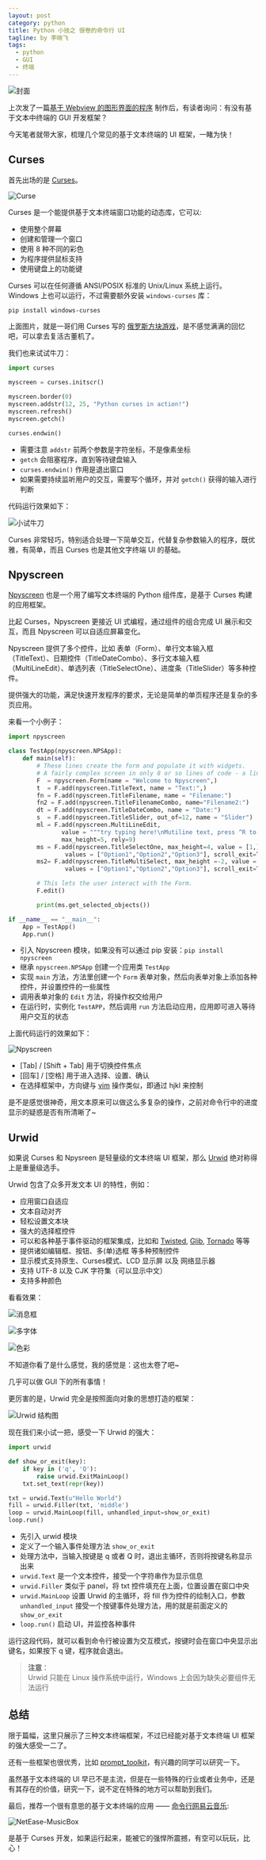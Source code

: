 ```yaml
---
layout: post
category: python
title: Python 小技之 很卷的命令行 UI
tagline: by 李晓飞
tags:
  - python
  - GUI
  - 终端
---
```

![封面](http://www.justdopython.com/assets/images/2022/01/terminalgui/00.jpg)

上次发了一篇[基于 Webview 的图形界面的程序](https://mp.weixin.qq.com/s/-lc0jFKB_sLVLKsv1NWu8g) 制作后，有读者询问：有没有基于文本中终端的 GUI 开发框架？

今天笔者就带大家，梳理几个常见的基于文本终端的 UI 框架，一睹为快！

<!--more-->

## Curses

首先出场的是 [Curses](https://docs.python.org/3/howto/curses.html 'Curses')。

![Curse](http://www.justdopython.com/assets/images/2022/01/terminalgui/01.png)

Curses 是一个能提供基于文本终端窗口功能的动态库，它可以:

- 使用整个屏幕
- 创建和管理一个窗口
- 使用 8 种不同的彩色
- 为程序提供鼠标支持
- 使用键盘上的功能键

Curses 可以在任何遵循 ANSI/POSIX 标准的 Unix/Linux 系统上运行。 Windows 上也可以运行，不过需要额外安装 `windows-curses` 库：

```bash
pip install windows-curses
```

上面图片，就是一哥们用 Curses 写的 [俄罗斯方块游戏](https://github.com/cSquaerd/CursaTetra '俄罗斯方块游戏')，是不感觉满满的回忆吧，可以拿去复活古董机了。

我们也来试试牛刀：

```python
import curses

myscreen = curses.initscr()

myscreen.border(0)
myscreen.addstr(12, 25, "Python curses in action!")
myscreen.refresh()
myscreen.getch()

curses.endwin()
```

- 需要注意 `addstr` 前两个参数是字符坐标，不是像素坐标
- `getch` 会阻塞程序，直到等待键盘输入
- `curses.endwin()` 作用是退出窗口
- 如果需要持续监听用户的交互，需要写个循环，并对 `getch()` 获得的输入进行判断

代码运行效果如下：

![小试牛刀](http://www.justdopython.com/assets/images/2022/01/terminalgui/02.png)

Curses 非常轻巧，特别适合处理一下简单交互，代替复杂参数输入的程序，既优雅，有简单，而且 Curses 也是其他文字终端 UI 的基础。

## Npyscreen

[Npyscreen](https://npyscreen.readthedocs.io/ 'npyscreen') 也是一个用了编写文本终端的 Python 组件库，是基于 Curses 构建的应用框架。

比起 Curses，Npyscreen 更接近 UI 式编程，通过组件的组合完成 UI 展示和交互，而且 Npyscreen 可以自适应屏幕变化。

Npyscreen 提供了多个控件，比如 表单（Form）、单行文本输入框（TitleText）、日期控件（TitleDateCombo）、多行文本输入框（MultiLineEdit）、单选列表（TitleSelectOne）、进度条（TitleSlider）等多种控件。

提供强大的功能，满足快速开发程序的要求，无论是简单的单页程序还是复杂的多页应用。

来看一个小例子：

```python
import npyscreen

class TestApp(npyscreen.NPSApp):
    def main(self):
        # These lines create the form and populate it with widgets.
        # A fairly complex screen in only 8 or so lines of code - a line for each control.
        F  = npyscreen.Form(name = "Welcome to Npyscreen",)
        t  = F.add(npyscreen.TitleText, name = "Text:",)
        fn = F.add(npyscreen.TitleFilename, name = "Filename:")
        fn2 = F.add(npyscreen.TitleFilenameCombo, name="Filename2:")
        dt = F.add(npyscreen.TitleDateCombo, name = "Date:")
        s  = F.add(npyscreen.TitleSlider, out_of=12, name = "Slider")
        ml = F.add(npyscreen.MultiLineEdit,
               value = """try typing here!\nMutiline text, press ^R to reformat.\n""",
               max_height=5, rely=9)
        ms = F.add(npyscreen.TitleSelectOne, max_height=4, value = [1,], name="Pick One",
                values = ["Option1","Option2","Option3"], scroll_exit=True)
        ms2= F.add(npyscreen.TitleMultiSelect, max_height =-2, value = [1,], name="Pick Several",
                values = ["Option1","Option2","Option3"], scroll_exit=True)

        # This lets the user interact with the Form.
        F.edit()

        print(ms.get_selected_objects())

if __name__ == "__main__":
    App = TestApp()
    App.run()
```

- 引入 Npyscreen 模块，如果没有可以通过 pip 安装：`pip install npyscreen`
- 继承 `npyscreen.NPSApp` 创建一个应用类 `TestApp`
- 实现 `main` 方法，方法里创建一个 `Form` 表单对象，然后向表单对象上添加各种控件，并设置控件的一些属性
- 调用表单对象的  `Edit` 方法，将操作权交给用户
- 在运行时，实例化 `TestAPP`，然后调用 `run` 方法启动应用，应用即可进入等待用户交互的状态

上面代码运行的效果如下：

![Npyscreen](http://www.justdopython.com/assets/images/2022/01/terminalgui/03.png)

- [Tab] / [Shift + Tab] 用于切换控件焦点
- [回车] / [空格] 用于进入选择、设置、确认
- 在选择框架中，方向键与 [vim](https://www.vim.org/ 'vim') 操作类似，即通过 hjkl 来控制

是不是感觉很神奇，用文本原来可以做这么多复杂的操作，之前对命令行中的进度显示的疑惑是否有所清晰了~

## Urwid

如果说 Curses 和 Npysreen 是轻量级的文本终端 UI 框架，那么 [Urwid](https://urwid.org/index.html 'Urwid') 绝对称得上是重量级选手。

Urwid 包含了众多开发文本 UI 的特性，例如：

- 应用窗口自适应
- 文本自动对齐
- 轻松设置文本块
- 强大的选择框控件
- 可以和各种基于事件驱动的框架集成，比如和 [Twisted](https://www.twistedmatrix.com/trac/ 'Twisted'), [Glib](https://docs.gtk.org/glib/ 'Glib'), [Tornado](https://www.tornadoweb.org/en/stable/ 'Tornado') 等等
- 提供诸如编辑框、按钮、多(单)选框 等多种预制控件
- 显示模式支持原生、Curses模式、LCD 显示屏 以及 网络显示器
- 支持 UTF-8 以及 CJK 字符集（可以显示中文）
- 支持多种颜色

看看效果：

![消息框](http://www.justdopython.com/assets/images/2022/01/terminalgui/04.png)

![多字体](http://www.justdopython.com/assets/images/2022/01/terminalgui/05.png)

![色彩](http://www.justdopython.com/assets/images/2022/01/terminalgui/06.png)

不知道你看了是什么感觉，我的感觉是：这也太卷了吧~

几乎可以做 GUI 下的所有事情！

更厉害的是，Urwid 完全是按照面向对象的思想打造的框架：

![Urwid 结构图](http://www.justdopython.com/assets/images/2022/01/terminalgui/07.png)

现在我们来小试一把，感受一下 Urwid 的强大：

```python
import urwid

def show_or_exit(key):
    if key in ('q', 'Q'):
        raise urwid.ExitMainLoop()
    txt.set_text(repr(key))

txt = urwid.Text(u"Hello World")
fill = urwid.Filler(txt, 'middle')
loop = urwid.MainLoop(fill, unhandled_input=show_or_exit)
loop.run()
```

- 先引入 urwid 模块
- 定义了一个输入事件处理方法 `show_or_exit`
- 处理方法中，当输入按键是 q 或者 Q 时，退出主循环，否则将按键名称显示出来
- `urwid.Text` 是一个文本控件，接受一个字符串作为显示信息
- `urwid.Filler` 类似于 panel，将 txt 控件填充在上面，位置设置在窗口中央
- `urwid.MainLoop` 设置 Urwid 的主循环，将 fill 作为控件的绘制入口，参数 `unhandled_input` 接受一个按键事件处理方法，用的就是前面定义的 `show_or_exit`
- `loop.run()` 启动 UI，并监控各种事件

运行这段代码，就可以看到命令行被设置为交互模式，按键时会在窗口中央显示出键名，如果按下 q 键，程序就会退出。

> **注意**：  
>Urwid 只能在 Linux 操作系统中运行，Windows 上会因为缺失必要组件无法运行

## 总结

限于篇幅，这里只展示了三种文本终端框架，不过已经能对基于文本终端 UI 框架的强大感受一二了。

还有一些框架也很优秀，比如 [prompt_toolkit](https://github.com/prompt-toolkit/python-prompt-toolkit)，有兴趣的同学可以研究一下。

虽然基于文本终端的 UI 早已不是主流，但是在一些特殊的行业或者业务中，还是有其存在的价值，研究一下，说不定在特殊的地方可以帮助到我们。

最后，推荐一个很有意思的基于文本终端的应用 —— [命令行网易云音乐](https://github.com/darknessomi/musicbox '命令行网易云音乐 '):

![NetEase-MusicBox](http://www.justdopython.com/assets/images/2022/01/terminalgui/08.gif)

是基于 Curses 开发，如果运行起来，能被它的强悍所震撼，有空可以玩玩，比心！

